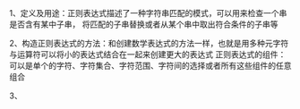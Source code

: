 1、定义及用途：正则表达式描述了一种字符串匹配的模式，可以用来检查一个串是否含有某中子串，
   将匹配的子串替换或者从某个串中取出符合条件的子串等
   
2、构造正则表达式的方法：和创建数学表达式的方法一样，也就是用多种元字符与运算符可以将小的表达式结合在一起来创建更大的表达式
   正则表达式的组件：可以是单个的字符、字符集合、字符范围、字符间的选择或者所有这些组件的任意组合
   
3、
